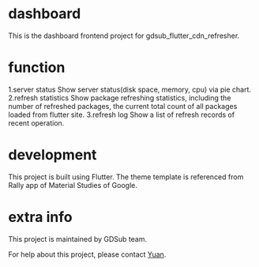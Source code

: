 # dashboard
This is the dashboard frontend project for gdsub_flutter_cdn_refresher.

# function
1.server status
Show server status(disk space, memory, cpu) via pie chart.
2.refresh statistics
Show package refreshing statistics, including the number of refreshed packages, the current total 
count of all packages loaded from flutter site.
3.refresh log
Show a list of refresh records of recent operation.

# development
This project is built using Flutter.
The theme template is referenced from Rally app of Material Studies of Google.


# extra info
This project is maintained by GDSub team. 

For help about this project, please contact [Yuan](yuan@gdsub.com).

